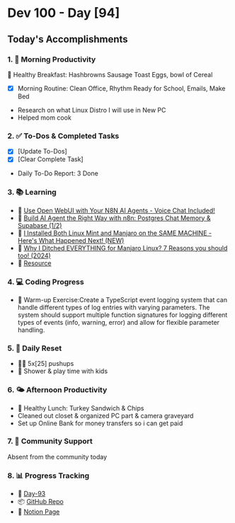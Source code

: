 # Dev 100 - Day [94]

## Today's Accomplishments

### 1. 🌅 Morning Productivity

🍳 Healthy Breakfast: Hashbrowns Sausage Toast Eggs, bowl of Cereal
- [x] Morning Routine: Clean Office, Rhythm Ready for School, Emails, Make Bed
- Research on what Linux Distro I will use in New PC
- Helped mom cook

### 2. ✅ To-Dos & Completed Tasks


- [x] [Update To-Dos]
- [x] [Clear Complete Task]
- Daily To-Do Report: 3 Done

### 3. 📚 Learning

- 🔗 [Use Open WebUI with Your N8N AI Agents - Voice Chat Included!](https://www.youtube.com/watch?v=E2GIZrsDvuM&t=1341s)
- 🔗 [Build AI Agent the Right Way with n8n: Postgres Chat Memory & Supabase (1/2)](https://www.youtube.com/watch?v=PSjJvsPcFH8)
- 🔗 [I Installed Both Linux Mint and Manjaro on the SAME MACHINE - Here's What Happened Next! (NEW)](https://www.youtube.com/watch?v=fcI_7UOCAQo)
- 🔗 [Why I Ditched EVERYTHING for Manjaro Linux? 7 Reasons you should too! (2024)](https://www.youtube.com/watch?v=rjDJZlgkYL4&t=557s)
- 🔗 [Resource](URL)

### 4. 💻 Coding Progress

- 🧠 Warm-up Exercise:Create a TypeScript event logging system that can handle different types of log entries with varying parameters. The system should support multiple function signatures for logging different types of events (info, warning, error) and allow for flexible parameter handling.

### 5. 🔄 Daily Reset

- 🏋️‍♂️ 5x[25] pushups
- 🧘 Shower & play time with kids

### 6. 🌤️ Afternoon Productivity

- 🍱 Healthy Lunch: Turkey Sandwich & Chips
- Cleaned out closet & organized PC part & camera graveyard
- Set up Online Bank for money transfers so i can get paid

### 7. 🤝 Community Support

Absent from the community today

### 8. 📊 Progress Tracking

- 🏫 [Day-93](https://www.skool.com/universityofcode/dev-100-day-93)
- 📦 [GitHub Repo](https://github.com/Digitl-Alchemyst/dev100/blob/main/Done/Week-14/Day-93/day93.md)
- 📄 [Notion Page](https://www.notion.so/Dev100-Challenge-13ecf2b3a539805eb584e1febd599205)